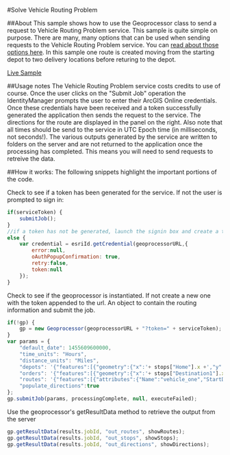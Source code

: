 #Solve Vehicle Routing Problem

##About
This sample shows how to use the Geoprocessor class to send a request to Vehicle Routing Problem service. This sample is quite simple on purpose. There are many, many options that can be used when sending requests to the Vehicle Routing Problem service. You can [read about those options here](http://resources.arcgis.com/en/help/arcgis-rest-api/#/Vehicle_Routing_Problem_service/02r3000000n4000000/). In this sample one route is created moving from the starting depot to two delivery locations before returing to the depot.

[Live Sample](https://nhaney90.github.io/solve-vehicle-routing-problem/index.html)

##Usage notes
The Vehicle Routing Problem service costs credits to use of course. Once the user clicks on the "Submit Job" operation the IdentityManager prompts the user to enter their ArcGIS Online credentials. Once these credentials have been received and a token successfully generated the application then sends the request to the service. The directions for the route are displayed in the panel on the right. Also note that all times should be send to the service in UTC Epoch time (in milliseconds, not seconds!). The various outputs generated by the service are written to folders on the server and are not returned to the application once the processing has completed. This means you will need to send requests to retreive the data.

##How it works:
The following snippets highlight the important portions of the code.

Check to see if a token has been generated for the service. If not the user is prompted to sign in:
```javascript
if(serviceToken) {
	submitJob();
}
//if a token has not be generated, launch the signin box and create a token
else {
	var credential = esriId.getCredential(geoprocessorURL,{
		error:null,
		oAuthPopupConfirmation: true,
		retry:false,
		token:null
	});
}
```
Check to see if the geoprocessor is instantiated. If not create a new one with the token appended to the url. An object to contain the routing information and submit the job.
```javascript
if(!gp) {
	gp = new Geoprocessor(geoprocessorURL + "?token=" + serviceToken);
}
var params = {
	"default_date": 1455609600000,
	"time_units": "Hours",
	"distance_units": "Miles",
	"depots": '{"features":[{"geometry":{"x":'+ stops["Home"].x +',"y":'+ stops["Home"].y +'},"attributes":{"Name": "Home"}}]}',
	"orders": '{"features":[{"geometry":{"x":'+ stops["Destination1"].x +',"y":'+ stops["Destination1"].y +'},"attributes":{"Name": "Destination1"}},{"geometry":{"x":'+ stops["Destination2"].x +',"y":'+ stops["Destination2"].y +'},"attributes":{"Name": "Destination2"}}]}',
	"routes": '{"features":[{"attributes":{"Name":"vehicle_one","StartDepotName": "Home","EndDepotName":"Home","EarliestStartTime":1455609600000,"LatestStartTime":1455609600000}}]}',
	"populate_directions":true
};
gp.submitJob(params, processingComplete, null, executeFailed);
```
Use the geoprocessor's getResultData method to retrieve the output from the server
```javascript
gp.getResultData(results.jobId, "out_routes", showRoutes);
gp.getResultData(results.jobId, "out_stops", showStops);
gp.getResultData(results.jobId, "out_directions", showDirections);
```
